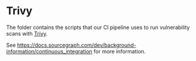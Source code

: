 # Trivy

The folder contains the scripts that our CI pipeline uses to run vulnerability scans with [Trivy](https://aquasecurity.github.io/trivy/).

See https://docs.sourcegraph.com/dev/background-information/continuous_integration for more information.
